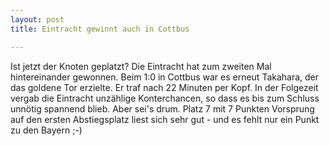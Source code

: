 ```yaml
---
layout: post
title: Eintracht gewinnt auch in Cottbus

---
```


Ist jetzt der Knoten geplatzt? Die Eintracht hat zum zweiten Mal hintereinander gewonnen. Beim 1:0 in Cottbus war es erneut Takahara, der das goldene Tor erzielte. Er traf nach 22 Minuten per Kopf. In der Folgezeit vergab die Eintracht unzählige Konterchancen, so dass es bis zum Schluss unnötig spannend blieb. Aber sei's drum. Platz 7 mit 7 Punkten Vorsprung auf den ersten Abstiegsplatz liest sich sehr gut - und es fehlt nur ein Punkt zu den Bayern ;-)


